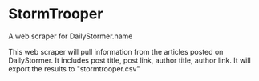 # StormTrooper
A web scraper for DailyStormer.name

This web scraper will pull information from the articles posted on DailyStormer.  It includes post title, post link, author title, author link.  It will export the results to "stormtrooper.csv"

